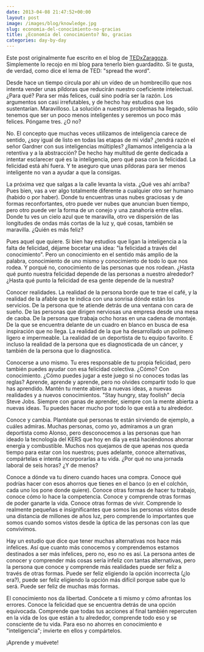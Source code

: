 ```yaml
---
date: 2013-04-08 21:47:52+00:00
layout: post
image: /images/blog/knowledge.jpg
slug: economia-del-conocimiento-no-gracias
title: ¿Economía del conocimiento? No, gracias
categories: day-by-day
---
```

Este post originalmente fue escrito en el blog de [TEDxZaragoza](http://www.tedxzaragoza.com/2013/04/economia-del-conocimiento-no-gracias/). Simplemente lo recojo en mi blog para tenerlo bien guardadito. Si te gusta, de verdad, como dice el lema de TED: "spread the word".

Desde hace un tiempo circula por ahí un vídeo de un hombrecillo que nos intenta vender unas píldoras que reducirán nuestro coeficiente intelectual. ¿Para qué? Para ser más felices, cuál sino podría ser la razón. Los argumentos son casi irrefutables, y de hecho hay estudios que los sustentarían. Maravilloso. La solución a nuestros problemas ha llegado, sólo tenemos que ser un poco menos inteligentes y seremos un poco más felices. Póngame tres. ¿O no?

No. El concepto que muchas veces utilizamos de inteligencia carece de sentido, ¿soy igual de listo en todas las etapas de mi vida? ¿tendrá razón el señor Gardner con sus inteligencias múltiples? ¿llamamos inteligencia a la retentiva y a la abstracción? De hecho hay multitud de gente dedicada a intentar esclarecer qué es la inteligencia, pero qué pasa con la felicidad. La felicidad está ahí fuera. Y te aseguro que unas píldoras para ser menos inteligente no van a ayudar a que la consigas.

La próxima vez que salgas a la calle levanta la vista. ¿Qué ves ahí arriba? Pues bien, vas a ver algo totalmente diferente a cualquier otro ser humano (habido o por haber). Donde tu encuentras unas nubes graciosas y de formas reconfortantes, otro puede ver nubes que anuncian buen tiempo, pero otro puede ver la forma de un conejo y una zanahoria entre ellas. Donde tu ves un cielo azul que te maravilla, otro ve dispersión de las longitudes de ondas más cortas de la luz y, qué cosas, también se maravilla. ¿Quién es más feliz?

Pues aquel que quiere. Si bien hay estudios que ligan la inteligencia a la falta de felicidad, déjame bocetar una idea: "la felicidad a través del conocimiento". Pero un conocimiento en el sentido más amplio de la palabra, conocimiento de uno mismo y conocimiento de todo lo que nos rodea. Y porqué no, conocimiento de las personas que nos rodean. ¿Hasta qué punto nuestra felicidad depende de las personas a nuestro alrededor? ¿Hasta qué punto la felicidad de esa gente depende de la nuestra?

Conocer realidades. La realidad de la persona borde que te trae el café, y la realidad de la afable que te indica con una sonrisa dónde están los servicios. De la persona que te atiende detrás de una ventana con cara de sueño. De las personas que dirigen nerviosas una empresa desde una mesa de caoba. De la persona que trabaja ocho horas en una cadena de montaje. De la que se encuentra delante de un cuadro en blanco en busca de esa inspiración que no llega. La realidad de la que ha desarrollado un polímero ligero e impermeable. La realidad de un deportista de tu equipo favorito. E incluso la realidad de la persona que es diagnosticada de un cáncer, y también de la persona que lo diagnostica.

Conocerse a uno mismo. Tu eres responsable de tu propia felicidad, pero también puedes ayudar con esa felicidad colectiva. ¿Cómo? Con conocimiento. ¿Cómo puedes jugar a este juego si no conoces todas las reglas? Aprende, aprende y aprende, pero no olvides compartir todo lo que has aprendido. Mantén tu mente abierta a nuevas ideas, a nuevas realidades y a nuevos conocimientos. "Stay hungry, stay foolish" decía Steve Jobs. Siempre con ganas de aprender, siempre con la mente abierta a nuevas ideas. Tu puedes hacer mucho por todo lo que está a tu alrededor.

Conoce y cambia. Plantéate qué personas te están sirviendo de ejemplo, a cuáles admiras. Muchas personas, como yo, admiramos a un gran deportista como Alonso, pero desconocemos a las personas que han ideado la tecnología del KERS que hoy en día ya está haciéndonos ahorrar energía y combustible. Muchos nos quejamos de que apenas nos queda tiempo para estar con los nuestros; pues adelante, conoce alternativas, compártelas e intenta incorporarlas a tu vida. ¿Por qué no una jornada laboral de seis horas? ¿Y de menos?

Conoce a dónde va tu dinero cuando haces una compra. Conoce qué podrías hacer con esos ahorros que tienes en el banco (o en el colchón, cada uno los pone donde quiere). Conoce otras formas de hacer tu trabajo, conoce cómo lo hace la competencia. Conoce y comprende otras formas de poder ganarte la vida. Conoce otras formas de vivir. Comprende lo realmente pequeñas e insignificantes que somos las personas vistos desde una distancia de millones de años luz, pero comprende lo importantes que somos cuando somos vistos desde la óptica de las personas con las que convivimos.

Hay un estudio que dice que tener muchas alternativas nos hace más infelices. Así que cuanto más conocemos y comprendemos estamos destinados a ser más infelices, pero no, eso no es así. La persona antes de conocer y comprender más cosas sería infeliz con tantas alternativas, pero la persona que conoce y comprende más realidades puede ser feliz a través de otras formas. Puede ser feliz eligiendo la opción incorrecta (¿lo era?), puede ser feliz eligiendo la opción más difícil porque sabe que lo será. Puede ser feliz de muchas más formas.

El conocimiento nos da libertad. Conócete a ti mismo y cómo afrontas los errores. Conoce la felicidad que se encuentra detrás de una opción equivocada. Comprende que todas tus acciones al final también repercuten en la vida de los que están a tu alrededor, comprende todo eso y se consciente de tu vida. Para eso no ahorres en conocimiento e "inteligencia"; invierte en ellos y compártelos.

¡Aprende y muévete!
